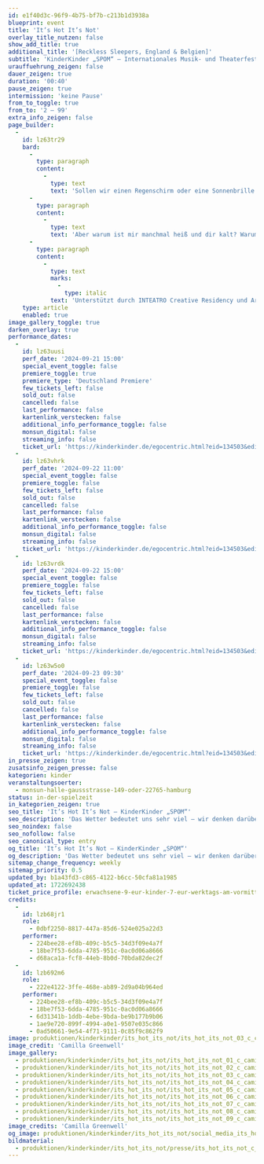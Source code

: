 ```yaml
---
id: e1f40d3c-96f9-4b75-bf7b-c213b1d3938a
blueprint: event
title: 'It’s Hot It’s Not'
overlay_title_nutzen: false
show_add_title: true
additional_title: '[Reckless Sleepers, England & Belgien]'
subtitle: 'KinderKinder „SPOM“ – Internationales Musik- und Theaterfestival'
urauffuehrung_zeigen: false
dauer_zeigen: true
duration: '00:40'
pause_zeigen: true
intermission: 'keine Pause'
from_to_toggle: true
from_to: '2 – 99'
extra_info_zeigen: false
page_builder:
  -
    id: lz63tr29
    bard:
      -
        type: paragraph
        content:
          -
            type: text
            text: 'Sollen wir einen Regenschirm oder eine Sonnenbrille mitnehmen? Das Wetter bedeutet uns allen sehr viel – wir denken darüber nach, schauen vor dem Ausflug in die Wetterapp oder sehen vom Fenster aus, was der Tag uns so bringen wird. Und wenn wir draußen sind, spüren wir es mit dem ganzen Körper.'
      -
        type: paragraph
        content:
          -
            type: text
            text: 'Aber warum ist mir manchmal heiß und dir kalt? Warum gibt es manchmal Pfützen und manchmal nicht? Wie kann es gleichzeitig sonnig und regnerisch sein? Und wenn es hier Sommer ist, warum ist es dort Winter?'
      -
        type: paragraph
        content:
          -
            type: text
            marks:
              -
                type: italic
            text: 'Unterstützt durch INTEATRO Creative Residency und Arts Council England'
    type: article
    enabled: true
image_gallery_toggle: true
darken_overlay: true
performance_dates:
  -
    id: lz63uusi
    perf_date: '2024-09-21 15:00'
    special_event_toggle: false
    premiere_toggle: true
    premiere_type: 'Deutschland Premiere'
    few_tickets_left: false
    sold_out: false
    cancelled: false
    last_performance: false
    kartenlink_verstecken: false
    additional_info_performance_toggle: false
    monsun_digital: false
    streaming_info: false
    ticket_url: 'https://kinderkinder.de/egocentric.html?eid=134503&edid=479677'
  -
    id: lz63vhrk
    perf_date: '2024-09-22 11:00'
    special_event_toggle: false
    premiere_toggle: false
    few_tickets_left: false
    sold_out: false
    cancelled: false
    last_performance: false
    kartenlink_verstecken: false
    additional_info_performance_toggle: false
    monsun_digital: false
    streaming_info: false
    ticket_url: 'https://kinderkinder.de/egocentric.html?eid=134503&edid=479681'
  -
    id: lz63vrdk
    perf_date: '2024-09-22 15:00'
    special_event_toggle: false
    premiere_toggle: false
    few_tickets_left: false
    sold_out: false
    cancelled: false
    last_performance: false
    kartenlink_verstecken: false
    additional_info_performance_toggle: false
    monsun_digital: false
    streaming_info: false
    ticket_url: 'https://kinderkinder.de/egocentric.html?eid=134503&edid=479678'
  -
    id: lz63w5o0
    perf_date: '2024-09-23 09:30'
    special_event_toggle: false
    premiere_toggle: false
    few_tickets_left: false
    sold_out: false
    cancelled: false
    last_performance: false
    kartenlink_verstecken: false
    additional_info_performance_toggle: false
    monsun_digital: false
    streaming_info: false
    ticket_url: 'https://kinderkinder.de/egocentric.html?eid=134503&edid=479680'
in_presse_zeigen: true
zusatsinfo_zeigen_presse: false
kategorien: kinder
veranstaltungsoerter:
  - monsun-halle-gaussstrasse-149-oder-22765-hamburg
status: in-der-spielzeit
in_kategorien_zeigen: true
seo_title: 'It’s Hot It’s Not – KinderKinder „SPOM“'
seo_description: 'Das Wetter bedeutet uns sehr viel – wir denken darüber nach, schauen vor dem Ausflug in die Wetterapp oder sehen vom Fenster aus, was der Tag so bringen wird.'
seo_noindex: false
seo_nofollow: false
seo_canonical_type: entry
og_title: 'It’s Hot It’s Not – KinderKinder „SPOM“'
og_description: 'Das Wetter bedeutet uns sehr viel – wir denken darüber nach, schauen vor dem Ausflug in die Wetterapp oder sehen vom Fenster aus, was der Tag so bringen wird.'
sitemap_change_frequency: weekly
sitemap_priority: 0.5
updated_by: b1a43fd3-c865-4122-b6cc-50cfa81a1985
updated_at: 1722692438
ticket_price_profile: erwachsene-9-eur-kinder-7-eur-werktags-am-vormittag-4-eur-fuer-alle
credits:
  -
    id: lzb68jr1
    role:
      - 0dbf2250-8817-447a-85d6-524e025a22d3
    performer:
      - 224bee28-ef8b-409c-b5c5-34d3f09e4a7f
      - 18be7f53-6dda-4785-951c-0ac0d06a8666
      - d68aca1a-fcf8-44eb-8b0d-70bda82dec2f
  -
    id: lzb692m6
    role:
      - 222e4122-3ffe-468e-ab89-2d9a04b964ed
    performer:
      - 224bee28-ef8b-409c-b5c5-34d3f09e4a7f
      - 18be7f53-6dda-4785-951c-0ac0d06a8666
      - 6d31341b-1ddb-4ebe-9bda-be9b177b9b06
      - 1ae9e720-899f-4994-a0e1-9507e035c866
      - 0ad50661-9e54-4f71-9111-0c85f9c862f9
image: produktionen/kinderkinder/its_hot_its_not/its_hot_its_not_03_c_camilla_greenwell.jpeg
image_credit: 'Camilla Greenwell'
image_gallery:
  - produktionen/kinderkinder/its_hot_its_not/its_hot_its_not_01_c_camilla_greenwell.jpeg
  - produktionen/kinderkinder/its_hot_its_not/its_hot_its_not_02_c_camilla_greenwell.jpeg
  - produktionen/kinderkinder/its_hot_its_not/its_hot_its_not_03_c_camilla_greenwell.jpeg
  - produktionen/kinderkinder/its_hot_its_not/its_hot_its_not_04_c_camilla_greenwell.jpeg
  - produktionen/kinderkinder/its_hot_its_not/its_hot_its_not_05_c_camilla_greenwell.jpeg
  - produktionen/kinderkinder/its_hot_its_not/its_hot_its_not_06_c_camilla_greenwell.jpeg
  - produktionen/kinderkinder/its_hot_its_not/its_hot_its_not_07_c_camilla_greenwell.jpeg
  - produktionen/kinderkinder/its_hot_its_not/its_hot_its_not_08_c_camilla_greenwell.jpeg
  - produktionen/kinderkinder/its_hot_its_not/its_hot_its_not_09_c_camilla_greenwell.jpeg
image_credits: 'Camilla Greenwell'
og_image: produktionen/kinderkinder/its_hot_its_not/social_media_its_hot_its_not_c_camilla_greenwell.jpeg
bildmaterial:
  - produktionen/kinderkinder/its_hot_its_not/presse/its_hot_its_not_c_camilla_greenwell_monsun.zip
---
```

